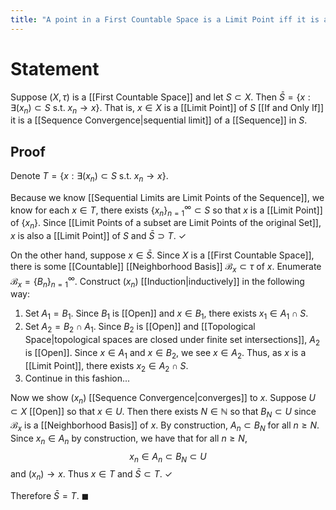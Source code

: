 ```yaml
---
title: "A point in a First Countable Space is a Limit Point iff it is a Sequential Limit"
---
```


# Statement
Suppose $(X, \tau)$ is a [[First Countable Space]] and let $S \subset X$. Then $\bar{S} = \{x :  \exists (x_n) \subset S \text{ s.t. } x_{n} \to x\}$. That is, $x \in X$ is a [[Limit Point]] of $S$ [[If and Only If]] it is a [[Sequence Convergence|sequential limit]] of a [[Sequence]] in $S$.

## Proof
Denote $T = \{x :  \exists (x_n) \subset S \text{ s.t. } x_{n} \to x\}$. 

Because we know [[Sequential Limits are Limit Points of the Sequence]], we know for each $x \in T$, there exists $\{x_n\}_{n=1}^{\infty} \subset S$ so that $x$ is a [[Limit Point]] of $\{x_{n}\}$. Since [[Limit Points of a subset are Limit Points of the original Set]], $x$ is also a [[Limit Point]] of $S$ and $\bar{S} \supset T$. $\checkmark$

On the other hand, suppose $x \in \bar{S}$. Since $X$ is a [[First Countable Space]], there is some [[Countable]] [[Neighborhood Basis]] $\mathcal{B}_{x} \subset \tau$ of $x$. Enumerate $\mathcal{B}_{x} = \{B_n\}_{n=1}^{\infty}$. Construct $(x_{n})$ [[Induction|inductively]] in the following way:
1. Set $A_{1} = B_{1}$. Since $B_{1}$ is [[Open]] and $x \in B_{1}$, there exists $x_{1} \in A_{1} \cap S$.
2. Set $A_{2} = B_{2} \cap A_{1}$. Since $B_{2}$ is [[Open]] and [[Topological Space|topological spaces are closed under finite set intersections]], $A_{2}$ is [[Open]]. Since $x \in A_{1}$ and $x \in B_{2}$, we see $x \in A_{2}$. Thus, as $x$ is a [[Limit Point]], there exists $x_{2} \in A_{2} \cap S$.
3. Continue in this fashion...

Now we show $(x_{n})$ [[Sequence Convergence|converges]] to $x$. Suppose $U \subset X$ [[Open]] so that $x \in U$. Then there exists $N \in \mathbb{N}$ so that $B_{N} \subset U$ since $\mathcal{B}_{x}$ is a [[Neighborhood Basis]] of $x$. By construction, $A_{n} \subset B_{N}$ for all $n \geq N$. Since $x_{n} \in A_{n}$ by construction, we have that for all $n \geq N$, 
$$x_{n} \in A_{n} \subset B_{N} \subset U$$
and $(x_{n}) \to x$. Thus $x \in T$ and $\bar{S} \subset T$. $\checkmark$

Therefore $\bar{S} = T$. $\blacksquare$
